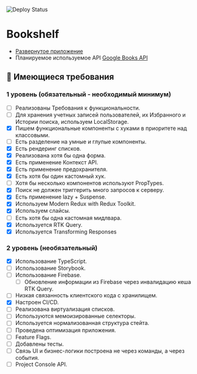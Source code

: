 ![Deploy Status](https://github.com/EugeneCod/bookshelf/actions/workflows/gh-pages_deploy.yml/badge.svg)

# Bookshelf

- [Развернутое приложение](https://eugenecod.github.io/bookshelf/)
- Планируемое используемое API [Google Books API](https://developers.google.com/books)

## :scroll: Имеющиеся требования

### 1 уровень (обязательный - необходимый минимум)

- [ ] Реализованы Требования к функциональности.
- [ ] Для хранения учетных записей пользователей, их Избранного и Истории поиска, используем LocalStorage.
- [x] Пишем функциональные компоненты c хуками в приоритете над классовыми.
- [ ] Есть разделение на умные и глупые компоненты.
- [x] Есть рендеринг списков.
- [x] Реализована хотя бы одна форма.
- [x] Есть применение Контекст API.
- [x] Есть применение предохранителя.
- [x] Есть хотя бы один кастомный хук.
- [ ] Хотя бы несколько компонентов используют PropTypes.
- [x] Поиск не должен триггерить много запросов к серверу.
- [x] Есть применение lazy + Suspense.
- [x] Используем Modern Redux with Redux Toolkit.
- [x] Используем слайсы.
- [ ] Есть хотя бы одна кастомная мидлвара.
- [x] Используется RTK Query.
- [x] Используется Transforming Responses

### 2 уровень (необязательный)

- [x] Использование TypeScript.
- [ ] Использование Storybook.
- [ ] Использование Firebase.
  - [ ] Обновление информации из Firebase через инвалидацию кеша RTK Query.
- [ ] Низкая связанность клиентского кода с хранилищем.
- [x] Настроен CI/CD.
- [ ] Реализована виртуализация списков.
- [ ] Используются мемоизированные селекторы.
- [ ] Используется нормализованная структура стейта.
- [ ] Проведена оптимизация приложения.
- [ ] Feature Flags.
- [ ] Добавлены тесты.
- [ ] Связь UI и бизнес-логики построена не через команды, а через события.
- [ ] Project Console API.
